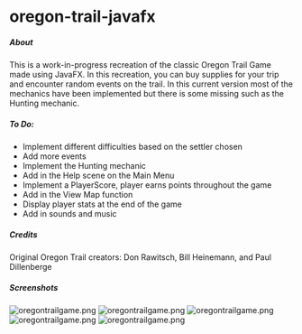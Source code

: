 # oregon-trail-javafx
##### About
This is a work-in-progress recreation of the classic Oregon Trail Game made using JavaFX.
In this recreation, you can buy supplies for your trip and encounter random events on the trail.
In this current version most of the mechanics have been implemented but there is some missing such as the Hunting mechanic.

##### To Do:
- Implement different difficulties based on the settler chosen
- Add more events
- Implement the Hunting mechanic
- Add in the Help scene on the Main Menu
- Implement a PlayerScore, player earns points throughout the game
- Add in the View Map function
- Display player stats at the end of the game
- Add in sounds and music

##### Credits
Original Oregon Trail creators: Don Rawitsch, Bill Heinemann, and Paul Dillenberge

##### Screenshots

![oregontrailgame.png](https://user-images.githubusercontent.com/70074542/127788712-a93e8f98-cfd2-4454-b23b-cb50ae991743.png)
![oregontrailgame.png](https://user-images.githubusercontent.com/70074542/127788723-544c1ed1-15b0-4f43-a502-212193d9ccb1.png)
![oregontrailgame.png](https://user-images.githubusercontent.com/70074542/127788713-f35bf55b-f962-4b56-8971-92d88ecf2a16.png)
![oregontrailgame.png](https://user-images.githubusercontent.com/70074542/127788718-cb2ea981-0ccb-4e39-bf9b-18b1eaa9dc2c.png)
![oregontrailgame.png](https://user-images.githubusercontent.com/70074542/127788723-544c1ed1-15b0-4f43-a502-212193d9ccb1.png)

